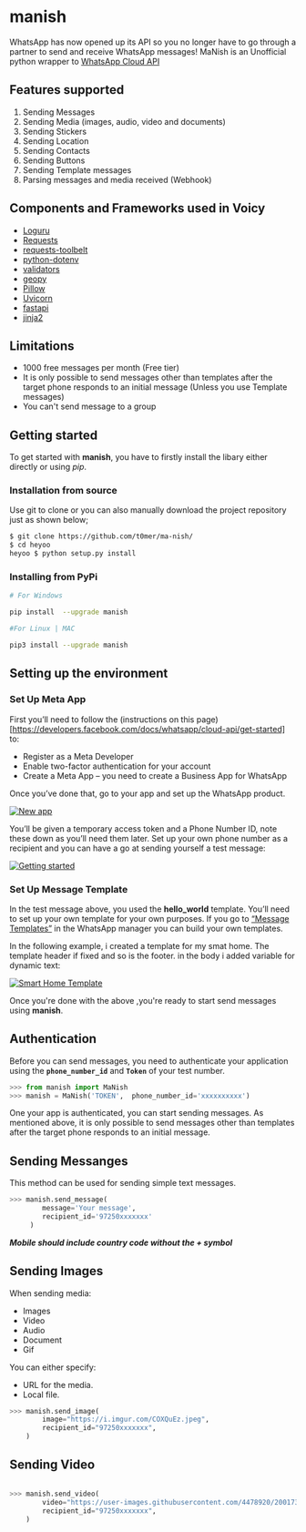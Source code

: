 # manish
WhatsApp has now opened up its API so you no longer have to go through a partner to send and receive WhatsApp messages!
MaNish is an Unofficial python wrapper to [WhatsApp Cloud API](https://developers.facebook.com/docs/whatsapp/cloud-api)

## Features supported
1. Sending Messages
2. Sending Media (images, audio, video and documents)
3. Sending Stickers
3. Sending Location
4. Sending Contacts
5. Sending Buttons
6. Sending Template messages
7. Parsing messages and media received (Webhook)

## Components and Frameworks used in Voicy
* [Loguru](https://pypi.org/project/loguru/)
* [Requests ](https://pypi.org/project/requests/)
* [requests-toolbelt](https://pypi.org/project/requests-toolbelt/)
* [python-dotenv](https://pypi.org/project/python-dotenv/)
* [validators](https://pypi.org/project/validators/)
* [geopy](https://pypi.org/project/geopy/)
* [Pillow](https://pypi.org/project/Pillow/)
* [Uvicorn](https://pypi.org/project/uvicorn/)
* [fastapi](https://pypi.org/project/fastapi/)
* [jinja2](https://pypi.org/project/Jinja/)


## Limitations
* 1000 free messages per month (Free tier)
* It is only possible to send messages other than templates after the target phone responds to an initial message (Unless you use Template messages)
* You can't send message to a group


## Getting started
To get started with **manish**, you have to firstly install the libary either directly or using *pip*.

### Installation from source

Use git to clone or you can also manually download the project repository just as shown below;

```bash
$ git clone https://github.com/t0mer/ma-nish/
$ cd heyoo
heyoo $ python setup.py install 
```

### Installing from PyPi

```bash
# For Windows 

pip install  --upgrade manish

#For Linux | MAC 

pip3 install --upgrade manish
```


## Setting up the environment
### Set Up Meta App

First you’ll need to follow the (instructions on this page)[https://developers.facebook.com/docs/whatsapp/cloud-api/get-started] to:

* Register as a Meta Developer
* Enable two-factor authentication for your account
* Create a Meta App – you need to create a Business App for WhatsApp

Once you’ve done that, go to your app and set up the WhatsApp product.

[![New app](https://techblog.co.il/wp-content/uploads/2022/12/new-app.png "New App")](https://techblog.co.il/wp-content/uploads/2022/12/new-app.png "New App")

You’ll be given a temporary access token and a Phone Number ID, note these down as you’ll need them later. Set up your own phone number as a recipient and you can have a go at sending yourself a test message:

[![Getting started](https://techblog.co.il/wp-content/uploads/2022/12/test-number.png "Getting started")](https://techblog.co.il/wp-content/uploads/2022/12/test-number.png "Getting started")

### Set Up Message Template

In the test message above, you used the **hello_world** template. You’ll need to set up your own template for your own purposes. If you go to [“Message Templates”](https://business.facebook.com/wa/manage/message-templates/) in the WhatsApp manager you can build your own templates.

In the following example, i created a template for my smat home. The template header if fixed and so is the footer. in the body i added variable for dynamic text:

[![Smart Home Template](https://techblog.co.il/wp-content/uploads/2022/12/my-template.png "Smart Home Template")](https://techblog.co.il/wp-content/uploads/2022/12/my-template.png "Smart Home Template")


Once you're done with the above ,you're ready to start send messages using **manish**.

## Authentication
Before you can send messages, you need to authenticate your application using the **```phone_number_id```** and **```Token```** of your test number.

```python
>>> from manish import MaNish
>>> manish = MaNish('TOKEN',  phone_number_id='xxxxxxxxxx')
```

One your app is authenticated, you can start sending messages.
As mentioned above, it is only possible to send messages other than templates after the target phone responds to an initial message.

## Sending Messanges

This method can be used for sending simple text messages.

```python
>>> manish.send_message(
        message='Your message',
        recipient_id='97250xxxxxxx'
     )
```
***Mobile should include country code without the + symbol***

## Sending Images
When sending media:
* Images
* Video
* Audio
* Document
* Gif

You can either specify:
* URL for the media.
* Local file.

```python
>>> manish.send_image(
        image="https://i.imgur.com/COXQuEz.jpeg",
        recipient_id="97250xxxxxxx",
    )
```

## Sending Video
```python

>>> manish.send_video(
        video="https://user-images.githubusercontent.com/4478920/200173402-8a8343c3-afc2-4341-86ea-c833bed98a9a.mp4",
        recipient_id="97250xxxxxxx",
    )
```